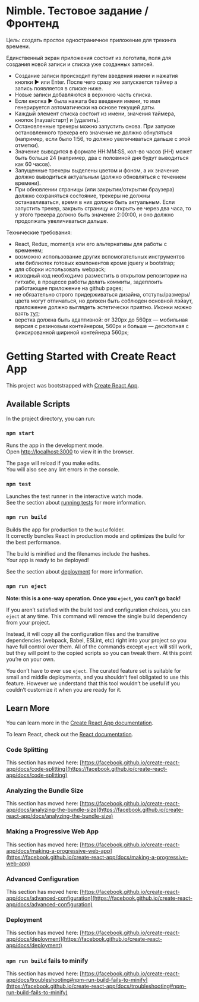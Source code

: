 # Nimble. Тестовое задание / Фронтенд

Цель: создать простое одностраничное приложение для трекинга времени.

Единственный экран приложения состоит из логотипа, поля для создания новой записи и списка уже созданных записей.

- Создание записи происходит путем введения имени и нажатия кнопки ▶ или Enter. После чего сразу же запускается таймер а запись появляется в списке ниже.
- Новые записи добавляются в верхнюю часть списка.
- Если кнопка ▶ была нажата без введения имени, то имя генерируется автоматически на основе текущей даты.
- Каждый элемент списка состоит из имени, значения таймера, кнопок [пауза/старт] и [удалить].
- Остановленные трекеры можно запустить снова. При запуске остановленного трекера его значение не должно обнуляться (например, если было 1:56, то должно увеличиваться дальше с этой отметки).
- Значение выводится в формате HH:MM:SS, кол-во часов (HH) может быть больше 24 (например, два с половиной дня будут выводиться как 60 часов).
- Запущенные трекеры выделены цветом и фоном, а их значение должно выводиться актуальным (должно обновляться с течением времени).
- При обновлении страницы (или закрытии/открытии браузера) должно сохраняться состояние, трекеры не должны останавливаться, время в них должно быть актуальным. Если запустить трекер, закрыть страницу и открыть ее через два часа, то у этого трекера должно быть значение 2:00:00, и оно должно продолжать увеличиваться дальше.

Технические требования:

- React, Redux, momentjs или его альтернативы для работы с временем;
- возможно использование других вспомогательных инструментов или библиотек готовых компонентов кроме jquery и bootstrap;
- для сборки использовать webpack;
- исходный код необходимо разместить в открытом репозитории на гитхабе, в процессе работы делать коммиты, задеплоить работающее приложение на github pages;
- не обязательно строго придерживаться дизайна, отступы/размеры/цвета могут отличаться, но должен быть соблюден основной лэйаут, приложение должно выглядеть эстетически приятно. Иконки можно взять [тут](https://material.io/resources/icons/?style=baseline);
- верстка должна быть адаптивной: от 320рх до 560рх — мобильная версия с резиновым контейнером, 560рх и больше — десктопная с фиксированной шириной контейнера 560рх;

# Getting Started with Create React App

This project was bootstrapped with [Create React App](https://github.com/facebook/create-react-app).

## Available Scripts

In the project directory, you can run:

### `npm start`

Runs the app in the development mode.\
Open [http://localhost:3000](http://localhost:3000) to view it in the browser.

The page will reload if you make edits.\
You will also see any lint errors in the console.

### `npm test`

Launches the test runner in the interactive watch mode.\
See the section about [running tests](https://facebook.github.io/create-react-app/docs/running-tests) for more information.

### `npm run build`

Builds the app for production to the `build` folder.\
It correctly bundles React in production mode and optimizes the build for the best performance.

The build is minified and the filenames include the hashes.\
Your app is ready to be deployed!

See the section about [deployment](https://facebook.github.io/create-react-app/docs/deployment) for more information.

### `npm run eject`

**Note: this is a one-way operation. Once you `eject`, you can’t go back!**

If you aren’t satisfied with the build tool and configuration choices, you can `eject` at any time. This command will remove the single build dependency from your project.

Instead, it will copy all the configuration files and the transitive dependencies (webpack, Babel, ESLint, etc) right into your project so you have full control over them. All of the commands except `eject` will still work, but they will point to the copied scripts so you can tweak them. At this point you’re on your own.

You don’t have to ever use `eject`. The curated feature set is suitable for small and middle deployments, and you shouldn’t feel obligated to use this feature. However we understand that this tool wouldn’t be useful if you couldn’t customize it when you are ready for it.

## Learn More

You can learn more in the [Create React App documentation](https://facebook.github.io/create-react-app/docs/getting-started).

To learn React, check out the [React documentation](https://reactjs.org/).

### Code Splitting

This section has moved here: [https://facebook.github.io/create-react-app/docs/code-splitting](https://facebook.github.io/create-react-app/docs/code-splitting)

### Analyzing the Bundle Size

This section has moved here: [https://facebook.github.io/create-react-app/docs/analyzing-the-bundle-size](https://facebook.github.io/create-react-app/docs/analyzing-the-bundle-size)

### Making a Progressive Web App

This section has moved here: [https://facebook.github.io/create-react-app/docs/making-a-progressive-web-app](https://facebook.github.io/create-react-app/docs/making-a-progressive-web-app)

### Advanced Configuration

This section has moved here: [https://facebook.github.io/create-react-app/docs/advanced-configuration](https://facebook.github.io/create-react-app/docs/advanced-configuration)

### Deployment

This section has moved here: [https://facebook.github.io/create-react-app/docs/deployment](https://facebook.github.io/create-react-app/docs/deployment)

### `npm run build` fails to minify

This section has moved here: [https://facebook.github.io/create-react-app/docs/troubleshooting#npm-run-build-fails-to-minify](https://facebook.github.io/create-react-app/docs/troubleshooting#npm-run-build-fails-to-minify)

